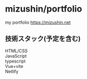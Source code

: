 # mizushin/portfolio

my portfolio https://mizushin.net

## 技術スタック(予定を含む)
HTML/CSS  
JavaScript  
typescript  
Vue+vite  
Netlify